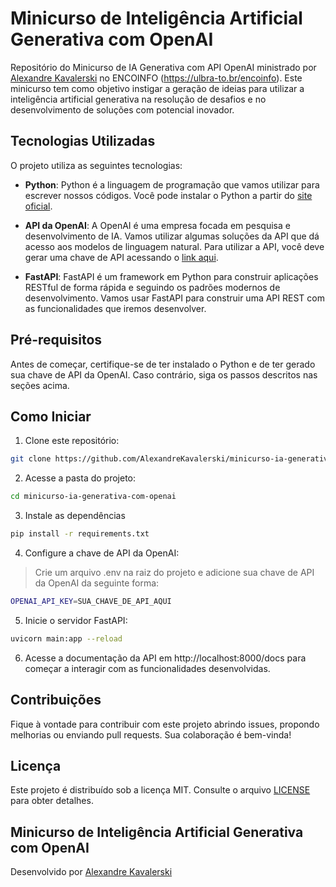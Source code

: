 # Minicurso de Inteligência Artificial Generativa com OpenAI

Repositório do Minicurso de IA Generativa com API OpenAI ministrado por [Alexandre Kavalerski](https://www.kavalerski.com/) no ENCOINFO (https://ulbra-to.br/encoinfo). 
Este minicurso tem como objetivo instigar a geração de ideias para utilizar a inteligência artificial generativa na resolução de desafios e no desenvolvimento de soluções com potencial inovador.

## Tecnologias Utilizadas

O projeto utiliza as seguintes tecnologias:

- **Python**: Python é a linguagem de programação que vamos utilizar para escrever nossos códigos. Você pode instalar o Python a partir do [site oficial](https://www.python.org/downloads/).

- **API da OpenAI**: A OpenAI é uma empresa focada em pesquisa e desenvolvimento de IA. Vamos utilizar algumas soluções da API que dá acesso aos modelos de linguagem natural. Para utilizar a API, você deve gerar uma chave de API acessando o [link aqui](https://platform.openai.com/account/api-keys).

- **FastAPI**: FastAPI é um framework em Python para construir aplicações RESTful de forma rápida e seguindo os padrões modernos de desenvolvimento. Vamos usar FastAPI para construir uma API REST com as funcionalidades que iremos desenvolver.

## Pré-requisitos

Antes de começar, certifique-se de ter instalado o Python e de ter gerado sua chave de API da OpenAI. Caso contrário, siga os passos descritos nas seções acima.

## Como Iniciar

1. Clone este repositório:

```bash
git clone https://github.com/AlexandreKavalerski/minicurso-ia-generativa-com-openai.git
```

2. Acesse a pasta do projeto:
```bash
cd minicurso-ia-generativa-com-openai
```

3. Instale as dependências
```bash
pip install -r requirements.txt
```

4. Configure a chave de API da OpenAI:
>Crie um arquivo .env na raiz do projeto e adicione sua chave de API da OpenAI da seguinte forma:

```bash
OPENAI_API_KEY=SUA_CHAVE_DE_API_AQUI
```
5. Inicie o servidor FastAPI:
```bash
uvicorn main:app --reload
```

6. Acesse a documentação da API em http://localhost:8000/docs para começar a interagir com as funcionalidades desenvolvidas.

## Contribuições
Fique à vontade para contribuir com este projeto abrindo issues, propondo melhorias ou enviando pull requests. Sua colaboração é bem-vinda!

## Licença
Este projeto é distribuído sob a licença MIT. Consulte o arquivo [LICENSE](LICENSE) para obter detalhes.

## Minicurso de Inteligência Artificial Generativa com OpenAI

Desenvolvido por [Alexandre Kavalerski](https://www.kavalerski.com/)
